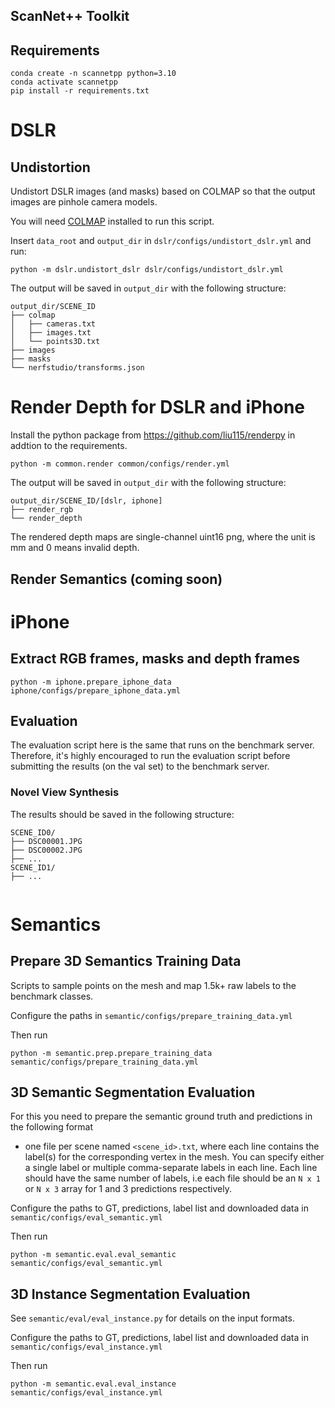 ScanNet++ Toolkit
-----------------

## Requirements
```
conda create -n scannetpp python=3.10
conda activate scannetpp
pip install -r requirements.txt
```

# DSLR

## Undistortion
Undistort DSLR images (and masks) based on COLMAP so that the output images are pinhole camera models.

You will need [COLMAP](https://colmap.github.io/) installed to run this script.

Insert `data_root` and `output_dir` in `dslr/configs/undistort_dslr.yml` and run:
```
python -m dslr.undistort_dslr dslr/configs/undistort_dslr.yml
```
The output will be saved in `output_dir` with the following structure:
```
output_dir/SCENE_ID
├── colmap
│   ├── cameras.txt
│   ├── images.txt
│   └── points3D.txt
├── images
├── masks
└── nerfstudio/transforms.json
```

# Render Depth for DSLR and iPhone

Install the python package from https://github.com/liu115/renderpy in addtion to the requirements.

```
python -m common.render common/configs/render.yml
```
The output will be saved in `output_dir` with the following structure:
```
output_dir/SCENE_ID/[dslr, iphone]
├── render_rgb
└── render_depth
```
The rendered depth maps are single-channel uint16 png, where the unit is mm and 0 means invalid depth.

## Render Semantics (coming soon)

# iPhone
## Extract RGB frames, masks and depth frames
```
python -m iphone.prepare_iphone_data iphone/configs/prepare_iphone_data.yml
```


## Evaluation
The evaluation script here is the same that runs on the benchmark server. Therefore, it's highly encouraged to run the evaluation script before submitting the results (on the val set) to the benchmark server.

### Novel View Synthesis
The results should be saved in the following structure:
```
SCENE_ID0/
├── DSC00001.JPG
├── DSC00002.JPG
├── ...
SCENE_ID1/
├── ...
```

```

```
# Semantics

## Prepare 3D Semantics Training Data
Scripts to sample points on the mesh and map 1.5k+ raw labels to the benchmark classes.

Configure the paths in `semantic/configs/prepare_training_data.yml`


Then run
```
python -m semantic.prep.prepare_training_data semantic/configs/prepare_training_data.yml
```

## 3D Semantic Segmentation Evaluation
For this you need to prepare the semantic ground truth and predictions in the following format 
- one file per scene named `<scene_id>.txt`, where each line contains the
label(s) for the corresponding vertex in the mesh. You can specify either a single label
or multiple comma-separate labels in each line. Each line should have the same number of labels, i.e
each file should be an `N x 1` or `N x 3` array for 1 and 3 predictions respectively.

Configure the paths to GT, predictions, label list and downloaded data in `semantic/configs/eval_semantic.yml`

Then run 
```
python -m semantic.eval.eval_semantic semantic/configs/eval_semantic.yml
```

## 3D Instance Segmentation Evaluation

See `semantic/eval/eval_instance.py` for details on the input formats.

Configure the paths to GT, predictions, label list and downloaded data in `semantic/configs/eval_instance.yml`

Then run
```
python -m semantic.eval.eval_instance semantic/configs/eval_instance.yml
```
